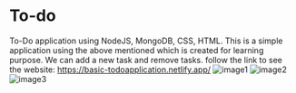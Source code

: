 # To-do
To-Do application using NodeJS, MongoDB, CSS, HTML.
This is a simple application using the above mentioned which is created for learning purpose.
We can add a new task and remove tasks.
follow the link to see the website:
https://basic-todoapplication.netlify.app/
![image1](https://github.com/ThanujaDayananda/To-do/assets/76948739/744aead5-71de-423e-ad7e-0a74f4faafdb)
![image2](https://github.com/ThanujaDayananda/To-do/assets/76948739/37c63f21-9829-49a4-8198-d9dd45b072f0)
![image3](https://github.com/ThanujaDayananda/To-do/assets/76948739/9fb7afcb-c0b2-4170-bdeb-d4f1b028988a)
